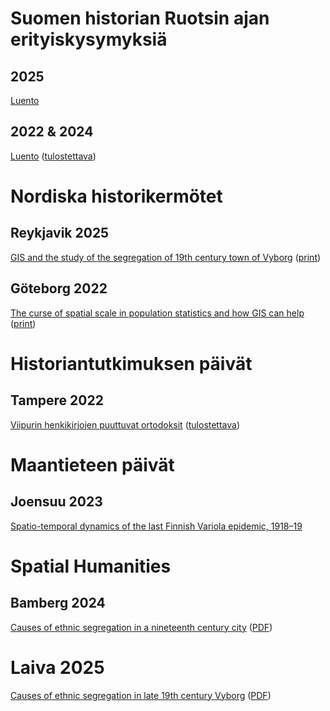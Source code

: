 # Suomen historian Ruotsin ajan erityiskysymyksiä

## 2025

[Luento](./ruotsin-ajan-erityiskysymyksia/ruotsin-ajan-2025.html)

## 2022 & 2024

[Luento](./ruotsin-ajan-erityiskysymyksia/ruotsin-ajan-erityiskysymyksia.html) ([tulostettava](./ruotsin-ajan-erityiskysymyksia/ruotsin-ajan-erityiskysymyksia_print.html))

# Nordiska historikermötet

## Reykjavik 2025

[GIS and the study of the segregation of 19th century town of Vyborg](./spathum-2024/nhm-2025.html) ([print](./spathum-2024/nhm-2025.pdf))

## Göteborg 2022

[The curse of spatial scale in population statistics and how GIS can help](./nhm-2022/curse-of-spatial-scale.html) ([print](./nhm-2022/curse-of-spatial-scale_print.html))

# Historiantutkimuksen päivät

## Tampere 2022

[Viipurin henkikirjojen puuttuvat ortodoksit](./hitu-2022/puuttuvat-ortodoksit.html) ([tulostettava](./hitu-2022/puuttuvat-ortodoksit_print.html))

# Maantieteen päivät

## Joensuu 2023

[Spatio-temporal dynamics of the last Finnish Variola epidemic, 1918–19](./maantieteen-paivat-2023/variola.html)

# Spatial Humanities

## Bamberg 2024

[Causes of ethnic segregation in a nineteenth century city](./spathum-2024/spathum-2024.html) ([PDF](./spathum-2024/spathum-2024.pdf))


# Laiva 2025
[Causes of ethnic segregation in late 19th century Vyborg](./spathum-2024/laiva-2025.html)
 ([PDF](./spathum-2024/laiva-2025.pdf))